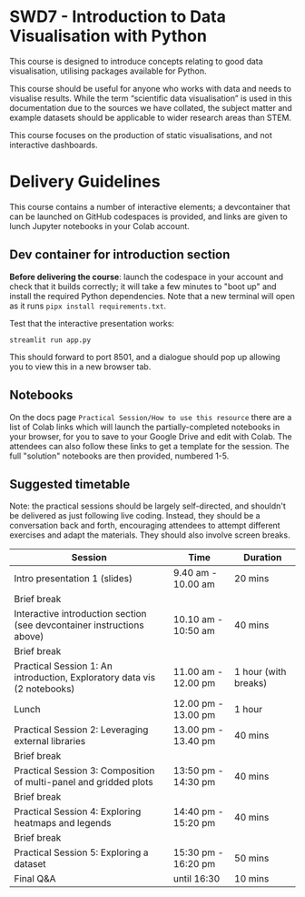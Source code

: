 # SWD7 - Introduction to Data Visualisation with Python

This course is designed to introduce concepts relating to good data visualisation, utilising packages available for Python.

This course should be useful for anyone who works with data and needs to visualise results. While the term “scientific data visualisation” is used in this documentation due to the sources we have collated, the subject matter and example datasets should be applicable to wider research areas than STEM.

This course focuses on the production of static visualisations, and not interactive dashboards.

# Delivery Guidelines

This course contains a number of interactive elements; a devcontainer that can be launched on GitHub codespaces is provided, and links are given to lunch Jupyter notebooks in your Colab account.

## Dev container for introduction section

**Before delivering the course**: launch the codespace in your account and check that it builds correctly; it will take a few minutes to "boot up" and install the required Python dependencies. Note that a new terminal will open as it runs `pipx install requirements.txt`.

Test that the interactive presentation works:

`streamlit run app.py`

This should forward to port 8501, and a dialogue should pop up allowing you to view this in a new browser tab.

## Notebooks

On the docs page `Practical Session/How to use this resource` there are a list of Colab links which will launch the partially-completed notebooks in your browser, for you to save to your Google Drive and edit with Colab. The attendees can also follow these links to get a template for the session. The full "solution" notebooks are then provided, numbered 1-5.

## Suggested timetable

Note: the practical sessions should be largely self-directed, and shouldn't be delivered as just following live coding. Instead, they should be a conversation back and forth, encouraging attendees to attempt different exercises and adapt the materials. They should also involve screen breaks.

| Session | Time | Duration |
|---------|------|----------|
| Intro presentation 1 (slides) | 9.40 am - 10.00 am | 20 mins |
| Brief break | | |
| Interactive introduction section (see devcontainer instructions above) | 10.10 am - 10:50 am | 40 mins |
| Brief break | | |
|Practical Session 1: An introduction, Exploratory data vis (2 notebooks) | 11.00 am - 12.00 pm | 1 hour (with breaks) |
| Lunch | 12.00 pm - 13.00 pm | 1 hour |
| Practical Session 2: Leveraging external libraries | 13.00 pm - 13.40 pm | 40 mins|
| Brief break | | |
| Practical Session 3: Composition of multi-panel and gridded plots | 13:50 pm - 14:30 pm | 40 mins |
| Brief break | | |
| Practical Session 4: Exploring heatmaps and legends | 14:40 pm - 15:20 pm | 40 mins |
| Brief break | | |
| Practical Session 5: Exploring a dataset | 15:30 pm - 16:20 pm | 50 mins |
| Final Q&A | until 16:30 | 10 mins |
